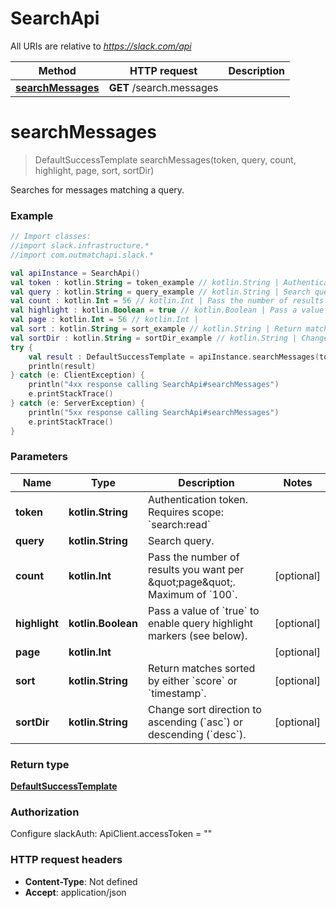 # SearchApi

All URIs are relative to *https://slack.com/api*

Method | HTTP request | Description
------------- | ------------- | -------------
[**searchMessages**](SearchApi.md#searchMessages) | **GET** /search.messages | 


<a name="searchMessages"></a>
# **searchMessages**
> DefaultSuccessTemplate searchMessages(token, query, count, highlight, page, sort, sortDir)



Searches for messages matching a query.

### Example
```kotlin
// Import classes:
//import slack.infrastructure.*
//import com.outmatchapi.slack.*

val apiInstance = SearchApi()
val token : kotlin.String = token_example // kotlin.String | Authentication token. Requires scope: `search:read`
val query : kotlin.String = query_example // kotlin.String | Search query.
val count : kotlin.Int = 56 // kotlin.Int | Pass the number of results you want per \"page\". Maximum of `100`.
val highlight : kotlin.Boolean = true // kotlin.Boolean | Pass a value of `true` to enable query highlight markers (see below).
val page : kotlin.Int = 56 // kotlin.Int | 
val sort : kotlin.String = sort_example // kotlin.String | Return matches sorted by either `score` or `timestamp`.
val sortDir : kotlin.String = sortDir_example // kotlin.String | Change sort direction to ascending (`asc`) or descending (`desc`).
try {
    val result : DefaultSuccessTemplate = apiInstance.searchMessages(token, query, count, highlight, page, sort, sortDir)
    println(result)
} catch (e: ClientException) {
    println("4xx response calling SearchApi#searchMessages")
    e.printStackTrace()
} catch (e: ServerException) {
    println("5xx response calling SearchApi#searchMessages")
    e.printStackTrace()
}
```

### Parameters

Name | Type | Description  | Notes
------------- | ------------- | ------------- | -------------
 **token** | **kotlin.String**| Authentication token. Requires scope: &#x60;search:read&#x60; |
 **query** | **kotlin.String**| Search query. |
 **count** | **kotlin.Int**| Pass the number of results you want per \&quot;page\&quot;. Maximum of &#x60;100&#x60;. | [optional]
 **highlight** | **kotlin.Boolean**| Pass a value of &#x60;true&#x60; to enable query highlight markers (see below). | [optional]
 **page** | **kotlin.Int**|  | [optional]
 **sort** | **kotlin.String**| Return matches sorted by either &#x60;score&#x60; or &#x60;timestamp&#x60;. | [optional]
 **sortDir** | **kotlin.String**| Change sort direction to ascending (&#x60;asc&#x60;) or descending (&#x60;desc&#x60;). | [optional]

### Return type

[**DefaultSuccessTemplate**](DefaultSuccessTemplate.md)

### Authorization


Configure slackAuth:
    ApiClient.accessToken = ""

### HTTP request headers

 - **Content-Type**: Not defined
 - **Accept**: application/json

